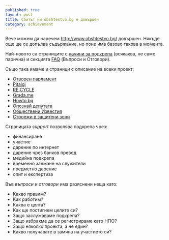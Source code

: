 ```yaml
---
published: true
layout: post
title: Сайтът ни obshtestvo.bg е довършен
category: achievement
---
```


Вече можем да наречем http://www.obshtestvo.bg/ довършен. Някъде още ще се допълва съдържание, но поне има базово такова в момента.

Най-новото са страниците с [начини за подкрепа](http://www.obshtestvo.bg/support.html#online) (всякаква, не само парична) и секцията [FAQ](http://www.obshtestvo.bg/faq.html) (Въпроси и Отговори).

Също така имаме и страници с описание на всеки проект:

- [Отворен парламент](http://www.obshtestvo.bg/project/openparliament.html)
- [Pitaigi](http://www.obshtestvo.bg/project/pitaigi.html)
- [RE:CYCLE](http://www.obshtestvo.bg/project/recycle.html)
- [Grada.me](http://www.obshtestvo.bg/project/grada.me.html)
- [Howto.bg](http://www.obshtestvo.bg/project/howto.html)
- [Опознай депутата](http://www.obshtestvo.bg/project/knowyourmp.html)
- [Обществени Известия](http://www.obshtestvo.bg/project/alerts.html)
- [Строежи в защитени зони](https://www.facebook.com/groups/613236628749130a/)

Страницата *support* позволява подкрепа чрез:

 - финансиране
 - участие
 - дарение по интернет
 - дарение чрез банков превод
 - медийна подкрепа
 - временно заемане на служители
 - предметно дарение
 - опит и експертиза

Във *въпроси и отговори* има разяснени неща като:

- Какво правим?
- Как работим?
- Каква е целта?
- Как ще постигнем целите си?
- Защо заслужаваме подкрепа?
- Защо избрахме да се регистрираме като НПО?
- Защо няколко проекта, а не един?
- Какво получавате в замяна на участието си?
